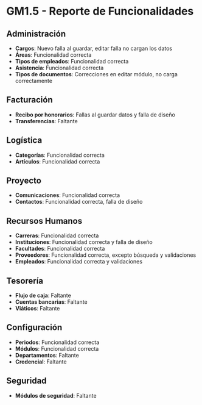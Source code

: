 # GM1.5 - Reporte de Funcionalidades

## Administración
- **Cargos**: Nuevo falla al guardar, editar falla no cargan los datos
- **Áreas**: Funcionalidad correcta
- **Tipos de empleados**: Funcionalidad correcta
- **Asistencia**: Funcionalidad correcta
- **Tipos de documentos**: Correcciones en editar módulo, no carga correctamente

## Facturación
- **Recibo por honorarios**: Fallas al guardar datos y falla de diseño
- **Transferencias**: Faltante

## Logística
- **Categorías**: Funcionalidad correcta
- **Artículos**: Funcionalidad correcta

## Proyecto
- **Comunicaciones**: Funcionalidad correcta
- **Contactos**: Funcionalidad correcta, falla de diseño

## Recursos Humanos
- **Carreras**: Funcionalidad correcta
- **Instituciones**: Funcionalidad correcta y falla de diseño
- **Facultades**: Funcionalidad correcta
- **Proveedores**: Funcionalidad correcta, excepto búsqueda y validaciones
- **Empleados**: Funcionalidad correcta y validaciones

## Tesorería
- **Flujo de caja**: Faltante
- **Cuentas bancarias**: Faltante
- **Viáticos**: Faltante

## Configuración
- **Periodos**: Funcionalidad correcta
- **Módulos**: Funcionalidad correcta
- **Departamentos**: Faltante
- **Credencial**: Faltante

## Seguridad
- **Módulos de seguridad**: Faltante
